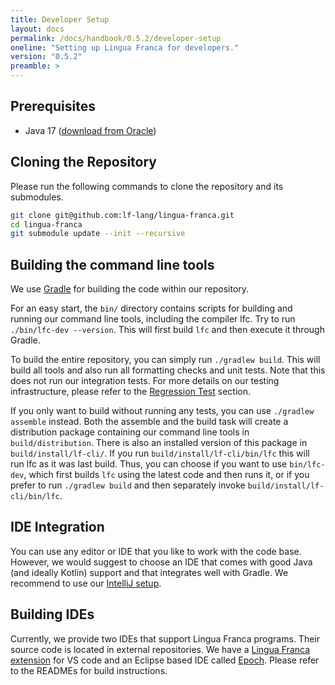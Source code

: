 ```yaml
---
title: Developer Setup
layout: docs
permalink: /docs/handbook/0.5.2/developer-setup
oneline: "Setting up Lingua Franca for developers."
version: "0.5.2"
preamble: >
---
```


## Prerequisites

- Java 17 ([download from Oracle](https://www.oracle.com/java/technologies/downloads/))

## Cloning the Repository

Please run the following commands to clone the repository and its submodules.

```sh
git clone git@github.com:lf-lang/lingua-franca.git
cd lingua-franca
git submodule update --init --recursive
```

## Building the command line tools

We use [Gradle](https://docs.gradle.org/current/userguide/userguide.html) for building the code within our repository.

For an easy start, the `bin/` directory contains scripts for building and running our command line tools, including the compiler lfc.
Try to run `./bin/lfc-dev --version`.
This will first build `lfc` and then execute it through Gradle.

To build the entire repository, you can simply run `./gradlew build`.
This will build all tools and also run all formatting checks and unit tests.
Note that this does not run our integration tests.
For more details on our testing infrastructure, please refer to the [Regression Test](/docs/handbook/regression-tests) section.

If you only want to build without running any tests, you can use `./gradlew assemble` instead.
Both the assemble and the build task will create a distribution package containing our command line tools in `build/distribution`.
There is also an installed version of this package in `build/install/lf-cli/`.
If you run `build/install/lf-cli/bin/lfc` this will run lfc as it was last build.
Thus, you can choose if you want to use `bin/lfc-dev`, which first builds `lfc` using the latest code and then runs it, or if you prefer to run `./gradlew build` and then separately invoke `build/install/lf-cli/bin/lfc`.

## IDE Integration

You can use any editor or IDE that you like to work with the code base.
However, we would suggest to choose an IDE that comes with good Java (and
ideally Kotlin) support and that integrates well with Gradle.
We recommend to use our [IntelliJ setup](/docs/handbook/intellij).

## Building IDEs

Currently, we provide two IDEs that support Lingua Franca programs.
Their source code is located in external repositories.
We have a [Lingua Franca extension](https://github.com/lf-lang/vscode-lingua-franca) for VS code and an Eclipse based IDE called [Epoch](https://github.com/lf-lang/epoch).
Please refer to the READMEs for build instructions.
